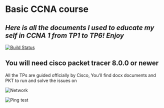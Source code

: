 # Basic CCNA course
## _Here is all the documents I used to educate my self in CCNA 1 from TP1 to TP6! Enjoy_

[![Build Status](https://travis-ci.org/joemccann/dillinger.svg?branch=master)](https://travis-ci.org/joemccann/dillinger)
## You will need cisco packet tracer 8.0.0 or newer 
All the TPs are guided officially by Cisco, You'll find docx documents and PKT to run and solve the issues on

![Network](https://i.ibb.co/mv191SB/image.png)

![Ping test](https://i.ibb.co/1Q41k1H/image.png)
